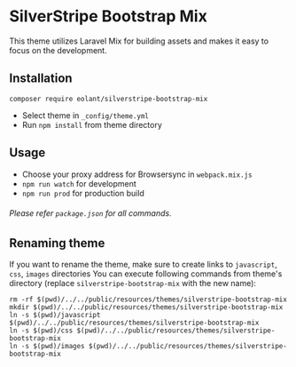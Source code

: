 # SilverStripe Bootstrap Mix
This theme utilizes Laravel Mix for building assets and makes it easy to focus on the development.

## Installation

```
composer require eolant/silverstripe-bootstrap-mix
```

* Select theme in `_config/theme.yml`
* Run `npm install` from theme directory

## Usage

* Choose your proxy address for Browsersync in `webpack.mix.js`
* `npm run watch` for development
* `npm run prod` for production build

###### Please refer `package.json` for all commands.

## Renaming theme

If you want to rename the theme, make sure to create links to `javascript`, `css`, `images` directories
You can execute following commands from theme's directory (replace `silverstripe-bootstrap-mix` with the new name):

```
rm -rf $(pwd)/../../public/resources/themes/silverstripe-bootstrap-mix
mkdir $(pwd)/../../public/resources/themes/silverstripe-bootstrap-mix
ln -s $(pwd)/javascript $(pwd)/../../public/resources/themes/silverstripe-bootstrap-mix
ln -s $(pwd)/css $(pwd)/../../public/resources/themes/silverstripe-bootstrap-mix
ln -s $(pwd)/images $(pwd)/../../public/resources/themes/silverstripe-bootstrap-mix
```
